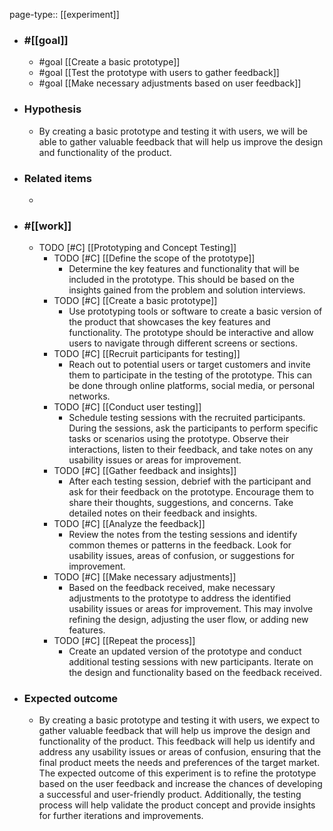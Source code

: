 page-type:: [[experiment]]



  - ### #[[goal]]
    - #goal [[Create a basic prototype]]
    - #goal [[Test the prototype with users to gather feedback]]
    - #goal [[Make necessary adjustments based on user feedback]]
  - ### Hypothesis
    - By creating a basic prototype and testing it with users, we will be able to gather valuable feedback that will help us improve the design and functionality of the product.
  - ### Related items
    - 
  - ### #[[work]]
    - TODO [#C] [[Prototyping and Concept Testing]]
      - TODO [#C] [[Define the scope of the prototype]]
        - Determine the key features and functionality that will be included in the prototype. This should be based on the insights gained from the problem and solution interviews.
      - TODO [#C] [[Create a basic prototype]]
        - Use prototyping tools or software to create a basic version of the product that showcases the key features and functionality. The prototype should be interactive and allow users to navigate through different screens or sections.
      - TODO [#C] [[Recruit participants for testing]]
        - Reach out to potential users or target customers and invite them to participate in the testing of the prototype. This can be done through online platforms, social media, or personal networks.
      - TODO [#C] [[Conduct user testing]]
        - Schedule testing sessions with the recruited participants. During the sessions, ask the participants to perform specific tasks or scenarios using the prototype. Observe their interactions, listen to their feedback, and take notes on any usability issues or areas for improvement.
      - TODO [#C] [[Gather feedback and insights]]
        - After each testing session, debrief with the participant and ask for their feedback on the prototype. Encourage them to share their thoughts, suggestions, and concerns. Take detailed notes on their feedback and insights.
      - TODO [#C] [[Analyze the feedback]]
        - Review the notes from the testing sessions and identify common themes or patterns in the feedback. Look for usability issues, areas of confusion, or suggestions for improvement.
      - TODO [#C] [[Make necessary adjustments]]
        - Based on the feedback received, make necessary adjustments to the prototype to address the identified usability issues or areas for improvement. This may involve refining the design, adjusting the user flow, or adding new features.
      - TODO [#C] [[Repeat the process]]
        - Create an updated version of the prototype and conduct additional testing sessions with new participants. Iterate on the design and functionality based on the feedback received.
  - ### Expected outcome
    - By creating a basic prototype and testing it with users, we expect to gather valuable feedback that will help us improve the design and functionality of the product. This feedback will help us identify and address any usability issues or areas of confusion, ensuring that the final product meets the needs and preferences of the target market. The expected outcome of this experiment is to refine the prototype based on the user feedback and increase the chances of developing a successful and user-friendly product. Additionally, the testing process will help validate the product concept and provide insights for further iterations and improvements.











